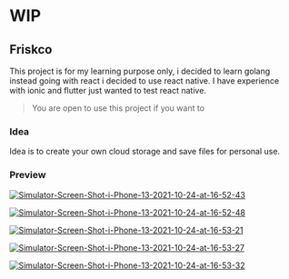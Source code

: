 # WIP

## Friskco

This project is for my learning purpose only, i decided to learn golang instead going with react i decided to use react native. I have experience with ionic and flutter just wanted to test react native.

> You are open to use this project if you want to

### Idea

Idea is to create your own cloud storage and save files for personal use.

### Preview

<div>
<a href="https://ibb.co/PwyZc9X"><img src="https://i.ibb.co/jgYvyW0/Simulator-Screen-Shot-i-Phone-13-2021-10-24-at-16-52-43.png" alt="Simulator-Screen-Shot-i-Phone-13-2021-10-24-at-16-52-43" border="0"></a>

<a href="https://ibb.co/WnDScYx"><img src="https://i.ibb.co/y0hL8bf/Simulator-Screen-Shot-i-Phone-13-2021-10-24-at-16-52-48.png" alt="Simulator-Screen-Shot-i-Phone-13-2021-10-24-at-16-52-48" border="0"></a>

<a href="https://ibb.co/52rR5qF"><img src="https://i.ibb.co/zNX4SKJ/Simulator-Screen-Shot-i-Phone-13-2021-10-24-at-16-53-21.png" alt="Simulator-Screen-Shot-i-Phone-13-2021-10-24-at-16-53-21" border="0"></a>

<a href="https://ibb.co/qxTgV3d"><img src="https://i.ibb.co/PtqW0vN/Simulator-Screen-Shot-i-Phone-13-2021-10-24-at-16-53-27.png" alt="Simulator-Screen-Shot-i-Phone-13-2021-10-24-at-16-53-27" border="0"></a>

<a href="https://ibb.co/QvQ9vdP"><img src="https://i.ibb.co/tpKBpXq/Simulator-Screen-Shot-i-Phone-13-2021-10-24-at-16-53-32.png" alt="Simulator-Screen-Shot-i-Phone-13-2021-10-24-at-16-53-32" border="0"></a>

</div>
